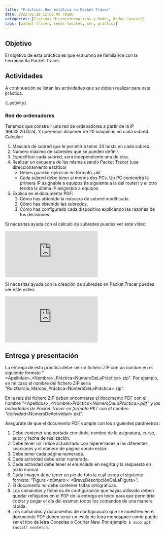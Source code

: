 ```yaml
---
title: "Práctica: Red estática en Packet Tracer"
date: 2022-01-20 12:00:00 +0100
categories: [Sistemas Microinformáticos y Redes, Redes Locales]
tags: [packet tracer, redes locales, smr, práctica]
---
```


## Objetivo

El objetivo de esta práctica es que el alumno se familiarice con la herramienta Packet Tracer.

## Actividades

A continuación se listan las actividades que se deben realizar para esta práctica.

{:.activity}
### Red de ordenadores

Tenemos que construir una red de ordenadores a partir de la IP 199.35.20.0/24. Y queremos disponer de 20 máquinas en cada subred. Calcular:

1. Máscara de subred que le permitiría tener 20 hosts en cada subred.
1. Número máximo de subredes que se pueden definir.
1. Especificar cada subred, será independiente una de otra.
1. Realizar un esquema de las misma usando Packet Tracer (usa direccionamiento estático)
    - Debes guardar ejercicio en formato .pkt
    - Cada subred debe tener al menos dos PCs. Un PC contendrá la primera IP asignable a equipos (la siguiente a la del router) y el otro tendrá la última IP asignable a equipos.
1. Explica en el documento PDF:
    1. Cómo has obtenido la máscara de subred modificada.
    1. Cómo has obtenido las subredes.
    1. Cómo has configurado cada dispositivo explicando las razones de tus decisiones.

Si necesitas ayuda con el cálculo de subredes puedes ver este vídeo:

<iframe src="https://www.youtube.com/embed/lEKR7WtKzDA" title="YouTube video player" frameborder="0" allow="accelerometer; autoplay; clipboard-write; encrypted-media; gyroscope; picture-in-picture" allowfullscreen></iframe>

Si necesitas ayuda con la creación de subredes en Packet Tracer puedes ver este vídeo:

<iframe src="https://www.youtube.com/embed/Mk8UZYTP3Xo" title="YouTube video player" frameborder="0" allow="accelerometer; autoplay; clipboard-write; encrypted-media; gyroscope; picture-in-picture" allowfullscreen></iframe>

## Entrega y presentación

La entrega de esta práctica debe ser un fichero ZIP con un nombre en el siguiente formato "\<Apellidos\>_\<Nombre\>_Práctica\<NúmeroDeLaPráctica\>.zip". Por ejemplo, en mi caso el nombre del fichero ZIP sería "RuizGarcía_Marcos_Práctica\<NúmeroDeLaPráctica\>.zip".

En la raíz del fichero ZIP deben encontrarse el documento PDF con el nombre "\<Apellidos\>_\<Nombre\>_Práctica\<NúmeroDeLaPráctica\>.pdf" y las actividades de Packet Tracer en formato PKT con el nombre "actividad_\<NúmeroDeActividad\>.pkt".

Asegúrate de que el documento PDF cumple con los siguientes parámetros:

1. Debe contener una portada con título, nombre de la asignatura, curso, autor y fecha de realización.
2. Debe tener un índice actualizado con hiperenlaces a las diferentes secciones y el número de página donde están.
3. Debe tener cada página numerada.
4. Cada actividad debe estar numerada. 
5. Cada actividad debe tener el enunciado en negrita y la respuesta en texto normal.
6. Cada imagen debe tener un pie de foto la cual tenga el siguiente formato: "Figura \<número\>: \<BreveDescripciónDeLaFigura\>".
7. El documento no debe contener faltas ortográficas.
8. Los comandos y ficheros de configuración que hayas utilizado deben quedar reflejados en el PDF de la entrega en texto para que permitirte copiar y pegar el día del examen todos los comandos de una manera rápida.
9. Los comandos y documentos de configuración que se muestren en el documento PDF deben tener un estilo de letra monospace como puede ser el tipo de letra Consolas o Courier New. Por ejemplo: `$ sudo apt install neofetch`.